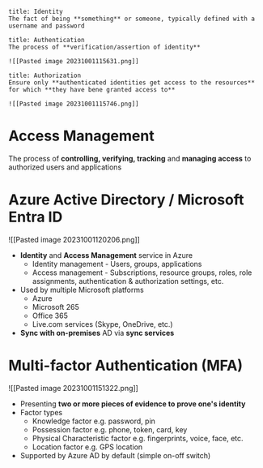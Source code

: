 
```ad-abstract
title: Identity
The fact of being **something** or someone, typically defined with a username and password

```

```ad-abstract
title: Authentication
The process of **verification/assertion of identity**

![[Pasted image 20231001115631.png]]

```


```ad-abstract
title: Authorization
Ensure only **authenticated identities get access to the resources** for which **they have bene granted access to**

![[Pasted image 20231001115746.png]]
```

# Access Management
The process of **controlling, verifying, tracking** and **managing access** to authorized users and applications

# Azure Active Directory / Microsoft Entra ID

![[Pasted image 20231001120206.png]]


- **Identity** and **Access Management** service in Azure
	- Identity management - Users, groups, applications
	- Access management - Subscriptions, resource groups, roles, role assignments, authentication & authorization settings, etc.
- Used by multiple Microsoft platforms
	- Azure
	- Microsoft 265
	- Office 365
	- Live.com services (Skype, OneDrive, etc.)
- **Sync with on-premises** AD via **sync services**

# Multi-factor Authentication (MFA)

![[Pasted image 20231001151322.png]]

- Presenting **two or more pieces of evidence to prove one's identity**
- Factor types
	- Knowledge factor e.g. password, pin
	- Possession factor e.g. phone, token, card, key
	- Physical Characteristic factor e.g. fingerprints, voice, face, etc.
	- Location factor e.g. GPS location
- Supported by Azure AD by default (simple on-off switch)
